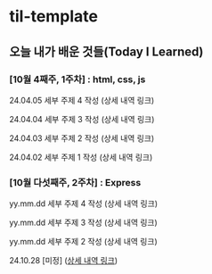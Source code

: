 # til-template

## 오늘 내가 배운 것들(Today I Learned)

### [10월 4째주, 1주차] : html, css, js

24.04.05 세부 주제 4 작성 (상세 내역 링크)

24.04.04 세부 주제 3 작성 (상세 내역 링크)

24.04.03 세부 주제 2 작성 (상세 내역 링크)

24.04.02 세부 주제 1 작성 (상세 내역 링크)


### [10월 다섯째주, 2주차] : Express

yy.mm.dd 세부 주제 4 작성 (상세 내역 링크)

yy.mm.dd 세부 주제 3 작성 (상세 내역 링크)

yy.mm.dd 세부 주제 2 작성 (상세 내역 링크)

24.10.28 [미정] ([상세 내역 링크](https://github.com/kakao-cloud-edu-5/til-template/blob/main/Jan/yyyy-mm-dd))

